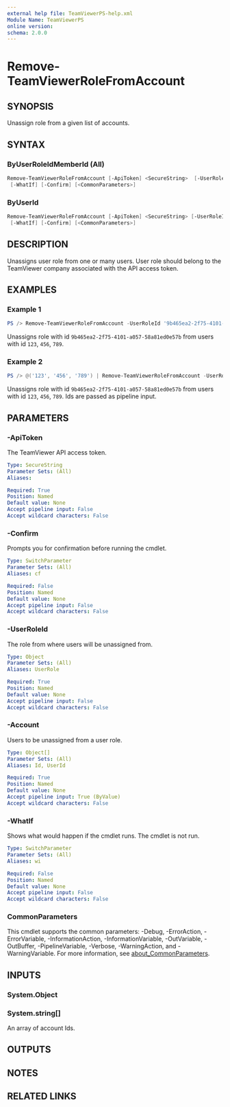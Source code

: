 ```yaml
---
external help file: TeamViewerPS-help.xml
Module Name: TeamViewerPS
online version: 
schema: 2.0.0
---
```


# Remove-TeamViewerRoleFromAccount

## SYNOPSIS

Unassign role from a given list of accounts.

## SYNTAX

### ByUserRoleIdMemberId (All)

```powershell
Remove-TeamViewerRoleFromAccount [-ApiToken] <SecureString>  [-UserRoleId] <Object[]> [-Account] <Object>
 [-WhatIf] [-Confirm] [<CommonParameters>]
```

### ByUserId

```powershell
Remove-TeamViewerRoleFromAccount [-ApiToken] <SecureString> [-UserRoleId] <Object> [-Account] <Object[]>
 [-WhatIf] [-Confirm] [<CommonParameters>]
```

## DESCRIPTION

Unassigns user role from one or many users. User role should belong to the TeamViewer company associated with the API access token.

## EXAMPLES

### Example 1

```powershell
PS /> Remove-TeamViewerRoleFromAccount -UserRoleId '9b465ea2-2f75-4101-a057-58a81ed0e57b' -Account @('123', '456', '789')
```

Unassigns role with id `9b465ea2-2f75-4101-a057-58a81ed0e57b` from users with id `123`, `456`, `789`.

### Example 2

```powershell
PS /> @('123', '456', '789') | Remove-TeamViewerRoleFromAccount -UserRoleId '9b465ea2-2f75-4101-a057-58a81ed0e57b'
```

Unassigns role with id `9b465ea2-2f75-4101-a057-58a81ed0e57b` from users with id `123`, `456`, `789`.
Ids are passed as pipeline input.

## PARAMETERS

### -ApiToken

The TeamViewer API access token.

```yaml
Type: SecureString
Parameter Sets: (All)
Aliases:

Required: True
Position: Named
Default value: None
Accept pipeline input: False
Accept wildcard characters: False
```

### -Confirm

Prompts you for confirmation before running the cmdlet.

```yaml
Type: SwitchParameter
Parameter Sets: (All)
Aliases: cf

Required: False
Position: Named
Default value: None
Accept pipeline input: False
Accept wildcard characters: False
```

### -UserRoleId

The role from where users will be unassigned from.

```yaml
Type: Object
Parameter Sets: (All)
Aliases: UserRole

Required: True
Position: Named
Default value: None
Accept pipeline input: False
Accept wildcard characters: False
```

### -Account

Users to be unassigned from a user role.

```yaml
Type: Object[]
Parameter Sets: (All)
Aliases: Id, UserId

Required: True
Position: Named
Default value: None
Accept pipeline input: True (ByValue)
Accept wildcard characters: False
```

### -WhatIf

Shows what would happen if the cmdlet runs.
The cmdlet is not run.

```yaml
Type: SwitchParameter
Parameter Sets: (All)
Aliases: wi

Required: False
Position: Named
Default value: None
Accept pipeline input: False
Accept wildcard characters: False
```

### CommonParameters

This cmdlet supports the common parameters: -Debug, -ErrorAction, -ErrorVariable, -InformationAction, -InformationVariable, -OutVariable, -OutBuffer, -PipelineVariable, -Verbose, -WarningAction, and -WarningVariable. For more information, see [about_CommonParameters](http://go.microsoft.com/fwlink/?LinkID=113216).

## INPUTS

### System.Object

### System.string[]

An array of account Ids.

## OUTPUTS

## NOTES

## RELATED LINKS
